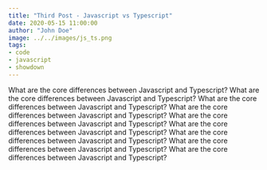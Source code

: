 ```yaml
---
title: "Third Post - Javascript vs Typescript"
date: 2020-05-15 11:00:00
author: "John Doe"
image: ../../images/js_ts.png
tags: 
- code
- javascript
- showdown
---
```


What are the core differences between Javascript and Typescript? What are the core differences between Javascript and Typescript? What are the core differences between Javascript and Typescript? What are the core differences between Javascript and Typescript? What are the core differences between Javascript and Typescript? What are the core differences between Javascript and Typescript? What are the core differences between Javascript and Typescript? What are the core differences between Javascript and Typescript? What are the core differences between Javascript and Typescript?